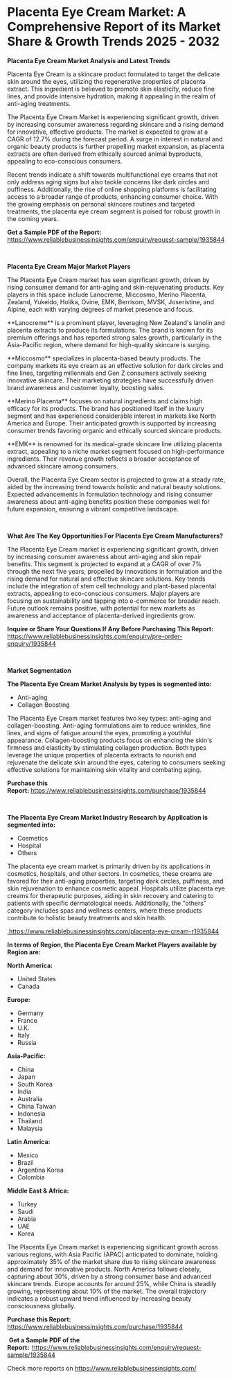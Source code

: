 <p><h1>Placenta Eye Cream Market: A Comprehensive Report of its Market Share & Growth Trends 2025 - 2032</h1></p><p><strong>Placenta Eye Cream Market Analysis and Latest Trends</strong></p>
<p><p>Placenta Eye Cream is a skincare product formulated to target the delicate skin around the eyes, utilizing the regenerative properties of placenta extract. This ingredient is believed to promote skin elasticity, reduce fine lines, and provide intensive hydration, making it appealing in the realm of anti-aging treatments.</p><p>The Placenta Eye Cream Market is experiencing significant growth, driven by increasing consumer awareness regarding skincare and a rising demand for innovative, effective products. The market is expected to grow at a CAGR of 12.7% during the forecast period. A surge in interest in natural and organic beauty products is further propelling market expansion, as placenta extracts are often derived from ethically sourced animal byproducts, appealing to eco-conscious consumers.</p><p>Recent trends indicate a shift towards multifunctional eye creams that not only address aging signs but also tackle concerns like dark circles and puffiness. Additionally, the rise of online shopping platforms is facilitating access to a broader range of products, enhancing consumer choice. With the growing emphasis on personal skincare routines and targeted treatments, the placenta eye cream segment is poised for robust growth in the coming years.</p></p>
<p><strong>Get a Sample PDF of the Report:&nbsp;</strong> <a href="https://www.reliablebusinessinsights.com/enquiry/request-sample/1935844?utm_campaign=2983&utm_medium=2&utm_source=Github&utm_content=ia&utm_term=08032025&utm_id=placenta-eye-cream">https://www.reliablebusinessinsights.com/enquiry/request-sample/1935844</a></p>
<p>&nbsp;</p>
<p><strong>Placenta Eye Cream Major Market Players</strong></p>
<p><p>The Placenta Eye Cream market has seen significant growth, driven by rising consumer demand for anti-aging and skin-rejuvenating products. Key players in this space include Lanocreme, Miccosmo, Merino Placenta, Zealand, Yukeido, Holika, Ovine, EMK, Berrisom, MVSK, Joseristine, and Alpine, each with varying degrees of market presence and focus.</p><p>**Lanocreme** is a prominent player, leveraging New Zealand's lanolin and placenta extracts to produce its formulations. The brand is known for its premium offerings and has reported strong sales growth, particularly in the Asia-Pacific region, where demand for high-quality skincare is surging.</p><p>**Miccosmo** specializes in placenta-based beauty products. The company markets its eye cream as an effective solution for dark circles and fine lines, targeting millennials and Gen Z consumers actively seeking innovative skincare. Their marketing strategies have successfully driven brand awareness and customer loyalty, boosting sales.</p><p>**Merino Placenta** focuses on natural ingredients and claims high efficacy for its products. The brand has positioned itself in the luxury segment and has experienced considerable interest in markets like North America and Europe. Their anticipated growth is supported by increasing consumer trends favoring organic and ethically sourced skincare products.</p><p>**EMK** is renowned for its medical-grade skincare line utilizing placenta extract, appealing to a niche market segment focused on high-performance ingredients. Their revenue growth reflects a broader acceptance of advanced skincare among consumers.</p><p>Overall, the Placenta Eye Cream sector is projected to grow at a steady rate, aided by the increasing trend towards holistic and natural beauty solutions. Expected advancements in formulation technology and rising consumer awareness about anti-aging benefits position these companies well for future expansion, ensuring a vibrant competitive landscape.</p></p>
<p>&nbsp;</p>
<p><strong>What Are The Key Opportunities For Placenta Eye Cream Manufacturers?</strong></p>
<p><p>The Placenta Eye Cream market is experiencing significant growth, driven by increasing consumer awareness about anti-aging and skin repair benefits. This segment is projected to expand at a CAGR of over 7% through the next five years, propelled by innovations in formulation and the rising demand for natural and effective skincare solutions. Key trends include the integration of stem cell technology and plant-based placental extracts, appealing to eco-conscious consumers. Major players are focusing on sustainability and tapping into e-commerce for broader reach. Future outlook remains positive, with potential for new markets as awareness and acceptance of placenta-derived ingredients grow.</p></p>
<p><strong>Inquire or Share Your Questions If Any Before Purchasing This Report:</strong> <a href="https://www.reliablebusinessinsights.com/enquiry/pre-order-enquiry/1935844?utm_campaign=2983&utm_medium=2&utm_source=Github&utm_content=ia&utm_term=08032025&utm_id=placenta-eye-cream">https://www.reliablebusinessinsights.com/enquiry/pre-order-enquiry/1935844</a></p>
<p>&nbsp;</p>
<p><strong>Market Segmentation</strong></p>
<p><strong>The Placenta Eye Cream Market Analysis by types is segmented into:</strong></p>
<p><ul><li>Anti-aging</li><li>Collagen Boosting</li></ul></p>
<p><p>The Placenta Eye Cream market features two key types: anti-aging and collagen-boosting. Anti-aging formulations aim to reduce wrinkles, fine lines, and signs of fatigue around the eyes, promoting a youthful appearance. Collagen-boosting products focus on enhancing the skin's firmness and elasticity by stimulating collagen production. Both types leverage the unique properties of placenta extracts to nourish and rejuvenate the delicate skin around the eyes, catering to consumers seeking effective solutions for maintaining skin vitality and combating aging.</p></p>
<p><strong>Purchase this Report:&nbsp;</strong><a href="https://www.reliablebusinessinsights.com/purchase/1935844?utm_campaign=2983&utm_medium=2&utm_source=Github&utm_content=ia&utm_term=08032025&utm_id=placenta-eye-cream">https://www.reliablebusinessinsights.com/purchase/1935844</a></p>
<p>&nbsp;</p>
<p><strong>The Placenta Eye Cream Market Industry Research by Application is segmented into:</strong></p>
<p><ul><li>Cosmetics</li><li>Hospital</li><li>Others</li></ul></p>
<p><p>The placenta eye cream market is primarily driven by its applications in cosmetics, hospitals, and other sectors. In cosmetics, these creams are favored for their anti-aging properties, targeting dark circles, puffiness, and skin rejuvenation to enhance cosmetic appeal. Hospitals utilize placenta eye creams for therapeutic purposes, aiding in skin recovery and catering to patients with specific dermatological needs. Additionally, the "others" category includes spas and wellness centers, where these products contribute to holistic beauty treatments and skin health.</p></p>
<p><a href="https://www.reliablebusinessinsights.com/placenta-eye-cream-r1935844?utm_campaign=2983&utm_medium=2&utm_source=Github&utm_content=ia&utm_term=08032025&utm_id=placenta-eye-cream">&nbsp;https://www.reliablebusinessinsights.com/placenta-eye-cream-r1935844</a></p>
<p><strong>In terms of Region, the Placenta Eye Cream Market Players available by Region are:</strong></p>
<p>
    <p> <strong> North America: </strong>
        <ul>
            <li>United States</li>
            <li>Canada</li>
        </ul>
        </p> 
    <p> <strong> Europe: </strong>
        <ul>
            <li>Germany</li>
            <li>France</li>
            <li>U.K.</li>
            <li>Italy</li>
            <li>Russia</li>
        </ul>
        </p> 
    <p> <strong> Asia-Pacific: </strong>
        <ul>
            <li>China</li>
            <li>Japan</li>
            <li>South Korea</li>
            <li>India</li>
            <li>Australia</li>
            <li>China Taiwan</li>
            <li>Indonesia</li>
            <li>Thailand</li>
            <li>Malaysia</li>
        </ul>
        </p> 
    <p> <strong> Latin America: </strong>
        <ul>
            <li>Mexico</li>
            <li>Brazil</li>
            <li>Argentina Korea</li>
            <li>Colombia</li>
        </ul>
        </p> 
    <p> <strong> Middle East & Africa: </strong>
        <ul>
            <li>Turkey</li>
            <li>Saudi</li>
            <li>Arabia</li>
            <li>UAE</li>
            <li>Korea</li>
        </ul>
    </p>
    </p>
<p><p>The Placenta Eye Cream market is experiencing significant growth across various regions, with Asia Pacific (APAC) anticipated to dominate, holding approximately 35% of the market share due to rising skincare awareness and demand for innovative products. North America follows closely, capturing about 30%, driven by a strong consumer base and advanced skincare trends. Europe accounts for around 25%, while China is steadily growing, representing about 10% of the market. The overall trajectory indicates a robust upward trend influenced by increasing beauty consciousness globally.</p></p>
<p><strong>Purchase this Report: </strong><a href="https://www.reliablebusinessinsights.com/purchase/1935844?utm_campaign=2983&utm_medium=2&utm_source=Github&utm_content=ia&utm_term=08032025&utm_id=placenta-eye-cream">https://www.reliablebusinessinsights.com/purchase/1935844</a></p>
<p>&nbsp;<strong>Get a Sample PDF of the Report:&nbsp;&nbsp;</strong><a href="https://www.reliablebusinessinsights.com/enquiry/request-sample/1935844?utm_campaign=2983&utm_medium=2&utm_source=Github&utm_content=ia&utm_term=08032025&utm_id=placenta-eye-cream">https://www.reliablebusinessinsights.com/enquiry/request-sample/1935844</a></p>
<p><strong></strong></p>
<p>Check more reports on <a href="https://www.reliablebusinessinsights.com/?utm_campaign=2983&utm_medium=2&utm_source=Github&utm_content=ia&utm_term=08032025&utm_id=placenta-eye-cream">https://www.reliablebusinessinsights.com/</a></p>